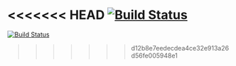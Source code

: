 <<<<<<< HEAD
[![Build Status](https://travis-ci.com/jb255/electronique.svg?token=jx94RwLxRNfQ8sEDNdjV&branch=spajeo&adjivas)](https://travis-ci.com/jb255/electronique)
=======
[![Build Status](https://travis-ci.com/jb255/libunit.svg?token=5eUAN6ZT6tMyphPShsgB&branch=master)](https://travis-ci.com/jb255/libunit)
>>>>>>> d12b8e7eedecdea4ce32e913a26d56fe005948e1
